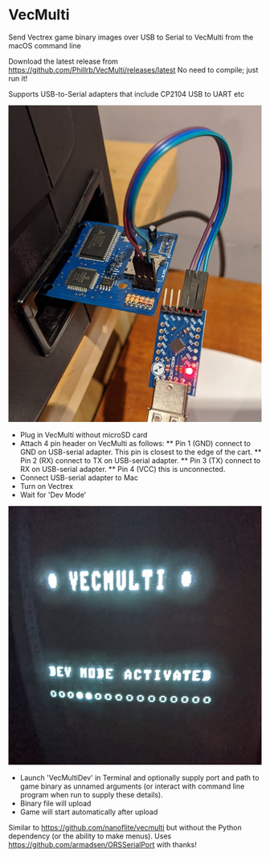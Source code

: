 # VecMulti
Send Vectrex game binary images over USB to Serial to VecMulti from the macOS command line

Download the latest release from https://github.com/Phillrb/VecMulti/releases/latest
No need to compile; just run it!

Supports USB-to-Serial adapters that include CP2104 USB to UART etc

![Alt text](/resources/vecmulti_dev_mode.jpg "Connect to VecMulti")

* Plug in VecMulti without microSD card
* Attach 4 pin header on VecMulti as follows:
** Pin 1 (GND) connect to GND on USB-serial adapter. This pin is closest to the edge of the cart.
** Pin 2 (RX) connect to TX on USB-serial adapter.
** Pin 3 (TX) connect to RX on USB-serial adapter.
** Pin 4 (VCC) this is unconnected.
* Connect USB-serial adapter to Mac
* Turn on Vectrex
* Wait for 'Dev Mode'


![Alt text](/resources/dev_mode.jpg "Dev Mode")

* Launch 'VecMultiDev' in Terminal and optionally supply port and path to game binary as unnamed arguments (or interact with command line program when run to supply these details).
* Binary file will upload
* Game will start automatically after upload


Similar to https://github.com/nanoflite/vecmulti but without the Python dependency (or the ability to make menus).
Uses https://github.com/armadsen/ORSSerialPort with thanks!
